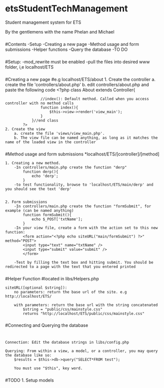 etsStudentTechManagement
========================

Student management system for ETS

By the gentlemens with the name Phelan and Michael

###
#Contents
	-Setup
	-Creating a new page
	-Method usage and form submissions
	-Helper functions
	-Query the database
	-TO DO
###
#Setup:
	-mod_rewrite must be enabled
	-pull the files into desired www folder, i,e localhost/ETS
	

###
#Creating a new page
#e.g localhost/ETS/about
	1. Create the controller
		a. create the file 'controllers/about.php'
		b. edit controllers/about.php and paste the following code
			<?php
				class About extends Controller{

					//index(): Default method. Called when you access controller with no method calls
					function index(){
						$this->view->render('view_main');
					}
				}//end class
			?>
	2. Create the view
		a. create the file 'views/view_main.php'. 
		b. The view file can be named anything, as long as it matches the name of the loaded view in the controller

###
#Method usage and form submissions
	*localhost/ETS/[controller]/[method]

	1. Creating a new method. 
		-In controllers/main.php create the function "derp"
			function derp(){
				echo 'derp';
			}
		-to test functionality, browse to 'localhost/ETS/main/derp' and you should see the text 'derp'


	2. Form submissions
		-In controllers/main.php create the function "formSubmit", for example (can be named anything)
			function formSubmit(){
				echo $_POST['txtName'];
			}
		-In your view file, create a form with the action set to this new function:
			<form action="<?php echo siteURL("main/formSubmit") ?>" method="POST">
			<input type="text" name="txtName" />
			<input type="submit" value="submit" />
			</form>

		-Test by filling the text box and hitting submit. You should be redirected to a page with the text that you entered printed




###
#Helper Function
#located in libs/Helpers.php

	siteURL([optional $string]):
		no parameters: return the base url of the site. e.g http://localhost/ETS/

		with parameters: return the base url with the string concatenated
			$string = "public/css/mainstyle.css"
			returns "http://localhost/ETS/public/css/mainstyle.css"

###
#Connecting and Querying the database
#	
	Connection:	Edit the database strings in libs/config.php

	Querying: From within a view, a model, or a controller, you may query the database like so:
		$results = $this->db->query("SELECT*FROM test");

		You must use "$this", key word.


###
#TODO
	1. Setup models
	